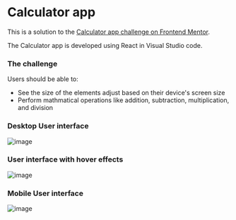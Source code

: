 # Calculator app

This is a solution to the [Calculator app challenge on Frontend Mentor](https://www.frontendmentor.io/challenges/calculator-app-9lteq5N29).

The Calculator app is developed using React in Visual Studio code.

### The challenge

Users should be able to:
- See the size of the elements adjust based on their device's screen size
- Perform mathmatical operations like addition, subtraction, multiplication, and division

### Desktop User interface
![image](https://github.com/ThisumiSamarasekara/Calculator-app/assets/77894368/b3f679cb-b338-4c86-92ce-ebb447f56500)

### User interface with hover effects
![image](https://github.com/ThisumiSamarasekara/Calculator-app/assets/77894368/af82d959-469b-472a-961e-2bc67e3ed287)

### Mobile User interface
![image](https://github.com/ThisumiSamarasekara/Calculator-app/assets/77894368/af409974-6914-4147-88bc-ae636168f214)

